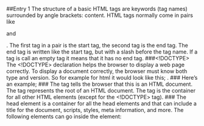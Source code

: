 ##Entry 1
The structure of a basic HTML tags are keywords (tag names) surrounded by angle brackets: <tagname>content</tagname>. HTML tags normally come in pairs like <p> and </p>. The first tag in a pair is the start tag, the second tag is the end tag. The end tag is written like the start tag, but with a slash before the tag name. If a tag is call an empty tag it means that it has no end tag.
###<!DOCTYPE>
The <!DOCTYPE> declaration helps the browser to display a web page correctly. To display a document correctly, the browser must know both type and version. So for example for html it would look like this; <!DOCTYPE html>.
###<!-- Comments -- >
Writing comments (lines ignored by the computer) are done differently than in CSS and JS. To write a comment you open with <!-- and close with --> Here’s an example; <!-- I am a comment -->
###<html>
The <html> tag tells the browser that this is an HTML document. The <html> tag represents the root of an HTML document. The <html> tag is the container for all other HTML elements (except for the <!DOCTYPE> tag).
###<head>
The head element is a container for all the head elements and that can include a title for the document, scripts, styles, meta information, and more.
The following elements can go inside the <head> element:
<title> (this element is required in an HTML document)
<style>
<base>
<link>
<meta>
<script>
<noscript>
###<body>
The <body> tag defines the document's body. The <body> element contains all the contents of an HTML document, such as text, hyperlinks, images, tables, lists, etc.
###<p>
The <p> tag defines a paragraph.
Example:
<p>This is some text in a paragraph.</p>
###<a>
The <a> tag defines a hyperlink, which is used to link from one page to another. The most important attribute of the <a> element (there are several) is the href attribute, which indicates the link's destination. The words between the a tags are the words that appear on the link.
Example:
<a href="http://www.w3schools.com">Visit W3Schools.com!</a>
###<h1>-<h6>
The <h1> to <h6> tags are used to define HTML headings. <h1> defines the most important heading. <h6> defines the least important heading.
Example: 
<h1>This is heading 1</h1>
<h2>This is heading 2</h2>
<h3>This is heading 3</h3>
<h4>This is heading 4</h4>
<h5>This is heading 5</h5>
<h6>This is heading 6</h6>
###<br>
The <br> tag inserts a single line break. The <br> tag is an empty tag which means that it has no end tag.
Example:
This text contains<br>a line break.
###<em>
The <em> tag is a phrase tag. It renders as emphasized text.
Example:
<em>Emphasized text</em>


